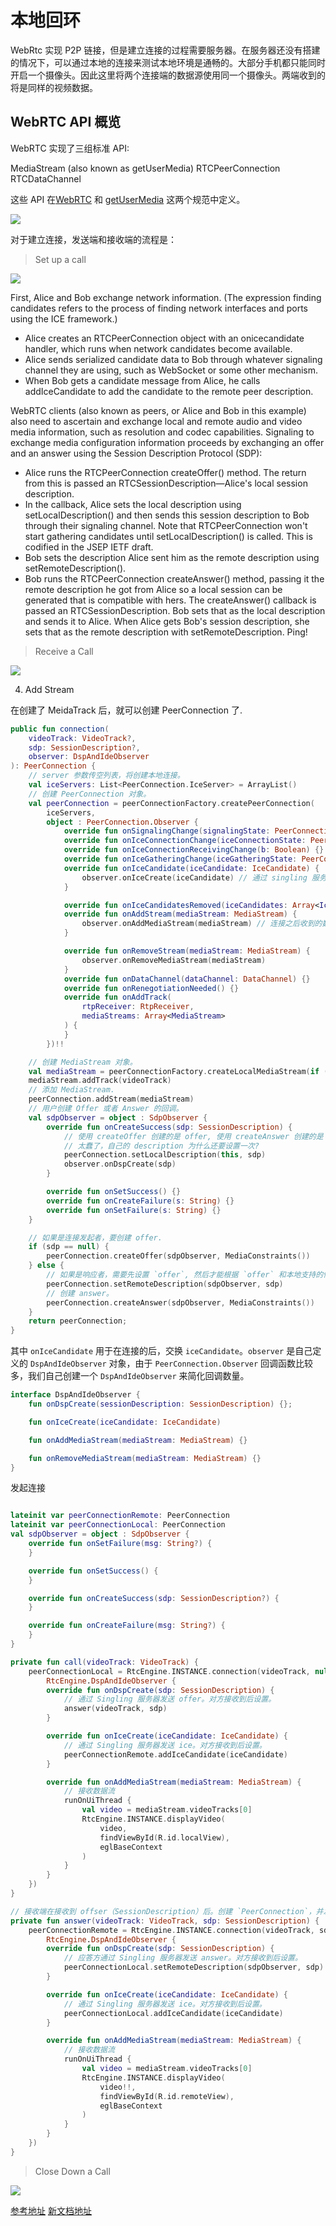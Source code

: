 # 本地回环

WebRtc 实现 P2P 链接，但是建立连接的过程需要服务器。在服务器还没有搭建的情况下，可以通过本地的连接来测试本地环境是通畅的。大部分手机都只能同时开启一个摄像头。因此这里将两个连接端的数据源使用同一个摄像头。两端收到的将是同样的视频数据。

## WebRTC API 概览

WebRTC 实现了三组标准 API:

MediaStream (also known as getUserMedia)
RTCPeerConnection
RTCDataChannel

这些 API 在[WebRTC](https://w3c.github.io/webrtc-pc/) 和 [getUserMedia](https://www.w3.org/TR/mediacapture-streams/) 这两个规范中定义。


![](images/WebRTCNativeAPIsDocument.png)


对于建立连接，发送端和接收端的流程是：
> Set up a call

![](images/WebRTCNativeAPIs_call.png)

First, Alice and Bob exchange network information. (The expression finding candidates refers to the process of finding network interfaces and ports using the ICE framework.)

- Alice creates an RTCPeerConnection object with an onicecandidate handler, which runs when network candidates become available.
- Alice sends serialized candidate data to Bob through whatever signaling channel they are using, such as WebSocket or some other mechanism.
- When Bob gets a candidate message from Alice, he calls addIceCandidate to add the candidate to the remote peer description.

WebRTC clients (also known as peers, or Alice and Bob in this example) also need to ascertain and exchange local and remote audio and video media information, such as resolution and codec capabilities. Signaling to exchange media configuration information proceeds by exchanging an offer and an answer using the Session Description Protocol (SDP):

- Alice runs the RTCPeerConnection createOffer() method. The return from this is passed an RTCSessionDescription—Alice's local session description.
- In the callback, Alice sets the local description using setLocalDescription() and then sends this session description to Bob through their signaling channel. Note that RTCPeerConnection won't start gathering candidates until setLocalDescription() is called. This is codified in the JSEP IETF draft.
- Bob sets the description Alice sent him as the remote description using setRemoteDescription().
- Bob runs the RTCPeerConnection createAnswer() method, passing it the remote description he got from Alice so a local session can be generated that is compatible with hers. The createAnswer() callback is passed an RTCSessionDescription. Bob sets that as the local description and sends it to Alice.
When Alice gets Bob's session description, she sets that as the remote description with setRemoteDescription.
Ping!


> Receive a Call

![](images/WebRTCNativeAPIs_receive.png)

4. Add Stream

在创建了 MeidaTrack 后，就可以创建 PeerConnection 了. 

```kotlin
public fun connection(
    videoTrack: VideoTrack?,
    sdp: SessionDescription?,
    observer: DspAndIdeObserver
): PeerConnection {
    // server 参数传空列表，将创建本地连接。
    val iceServers: List<PeerConnection.IceServer> = ArrayList()
    // 创建 PeerConnection 对象。
    val peerConnection = peerConnectionFactory.createPeerConnection(
        iceServers,
        object : PeerConnection.Observer {
            override fun onSignalingChange(signalingState: PeerConnection.SignalingState) {}
            override fun onIceConnectionChange(iceConnectionState: PeerConnection.IceConnectionState) {}
            override fun onIceConnectionReceivingChange(b: Boolean) {}
            override fun onIceGatheringChange(iceGatheringState: PeerConnection.IceGatheringState) {}
            override fun onIceCandidate(iceCandidate: IceCandidate) {
                observer.onIceCreate(iceCandidate) // 通过 singling 服务器发送 ice。
            }

            override fun onIceCandidatesRemoved(iceCandidates: Array<IceCandidate>) {}
            override fun onAddStream(mediaStream: MediaStream) {
                observer.onAddMediaStream(mediaStream) // 连接之后收到的数据流。
            }

            override fun onRemoveStream(mediaStream: MediaStream) {
                observer.onRemoveMediaStream(mediaStream)
            }
            override fun onDataChannel(dataChannel: DataChannel) {}
            override fun onRenegotiationNeeded() {}
            override fun onAddTrack(
                rtpReceiver: RtpReceiver,
                mediaStreams: Array<MediaStream>
            ) {
            }
        })!!

    // 创建 MediaStream 对象。
    val mediaStream = peerConnectionFactory.createLocalMediaStream(if (sdp == null)  "offerMediaStream" else "answerMediaStream")
    mediaStream.addTrack(videoTrack)
    // 添加 MediaStream. 
    peerConnection.addStream(mediaStream)
    // 用户创建 Offer 或者 Answer 的回调。
    val sdpObserver = object : SdpObserver {
        override fun onCreateSuccess(sdp: SessionDescription) {
            // 使用 createOffer 创建的是 offer, 使用 createAnswer 创建的是 answer.
            // 太蠢了，自己的 description 为什么还要设置一次?
            peerConnection.setLocalDescription(this, sdp)
            observer.onDspCreate(sdp)
        }

        override fun onSetSuccess() {}
        override fun onCreateFailure(s: String) {}
        override fun onSetFailure(s: String) {}
    }

    // 如果是连接发起者，要创建 offer.
    if (sdp == null) {
        peerConnection.createOffer(sdpObserver, MediaConstraints())
    } else {
        // 如果是响应者，需要先设置 `offer`, 然后才能根据 `offer` 和本地支持的情况，创建 `answer`。 
        peerConnection.setRemoteDescription(sdpObserver, sdp)
        // 创建 answer。
        peerConnection.createAnswer(sdpObserver, MediaConstraints())
    }
    return peerConnection;
}
```

其中 `onIceCandidate` 用于在连接的后，交换 `iceCandidate`。`observer` 是自己定义的 `DspAndIdeObserver` 对象，由于 `PeerConnection.Observer` 回调函数比较多，我们自己创建一个 `DspAndIdeObserver` 来简化回调数量。

```kotlin
interface DspAndIdeObserver {
    fun onDspCreate(sessionDescription: SessionDescription) {};

    fun onIceCreate(iceCandidate: IceCandidate)

    fun onAddMediaStream(mediaStream: MediaStream) {}

    fun onRemoveMediaStream(mediaStream: MediaStream) {}
}
```
发起连接

```kotlin

lateinit var peerConnectionRemote: PeerConnection
lateinit var peerConnectionLocal: PeerConnection
val sdpObserver = object : SdpObserver {
    override fun onSetFailure(msg: String?) {
    }

    override fun onSetSuccess() {
    }

    override fun onCreateSuccess(sdp: SessionDescription?) {
    }

    override fun onCreateFailure(msg: String?) {
    }
}

private fun call(videoTrack: VideoTrack) {
    peerConnectionLocal = RtcEngine.INSTANCE.connection(videoTrack, null, object :
        RtcEngine.DspAndIdeObserver {
        override fun onDspCreate(sdp: SessionDescription) {
            // 通过 Singling 服务器发送 offer。对方接收到后设置。
            answer(videoTrack, sdp)
        }

        override fun onIceCreate(iceCandidate: IceCandidate) {
            // 通过 Singling 服务器发送 ice。对方接收到后设置。
            peerConnectionRemote.addIceCandidate(iceCandidate)
        }

        override fun onAddMediaStream(mediaStream: MediaStream) {
            // 接收数据流
            runOnUiThread {
                val video = mediaStream.videoTracks[0]
                RtcEngine.INSTANCE.displayVideo(
                    video,
                    findViewById(R.id.localView),
                    eglBaseContext
                )
            }
        }
    })
}

// 接收端在接收到 offser（SessionDescription）后。创建 `PeerConnection`，并发送 `answer` 给对方。
private fun answer(videoTrack: VideoTrack, sdp: SessionDescription) {
    peerConnectionRemote = RtcEngine.INSTANCE.connection(videoTrack, sdp, object :
        RtcEngine.DspAndIdeObserver {
        override fun onDspCreate(sdp: SessionDescription) {
            // 应答方通过 Singling 服务器发送 answer。对方接收到后设置。
            peerConnectionLocal.setRemoteDescription(sdpObserver, sdp)
        }

        override fun onIceCreate(iceCandidate: IceCandidate) {
            // 通过 Singling 服务器发送 ice。对方接收到后设置。
            peerConnectionLocal.addIceCandidate(iceCandidate)
        }

        override fun onAddMediaStream(mediaStream: MediaStream) {
            // 接收数据流
            runOnUiThread {
                val video = mediaStream.videoTracks[0]
                RtcEngine.INSTANCE.displayVideo(
                    video!!,
                    findViewById(R.id.remoteView),
                    eglBaseContext
                )
            }
        }
    })
}
```


> Close Down a Call

![](images/WebRTCNativeAPIs_close.png)


[参考地址](https://webrtc.github.io/webrtc-org/native-code/native-apis/)
[新文档地址](https://webrtc.googlesource.com/src/+/refs/heads/master/docs/native-code/index.md)